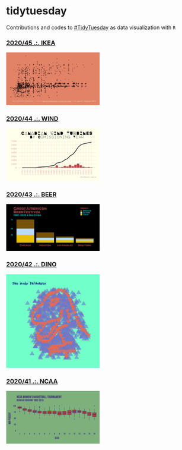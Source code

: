 # tidytuesday

Contributions and codes to [#TidyTuesday](https://github.com/rfordatascience/tidytuesday) as data visualization with `R`

### [2020/45 .:. IKEA](https://github.com/pyykkojuha/tidytuesday/tree/main/R/2020_45)
<a href="https://github.com/pyykkojuha/tidytuesday/tree/main/R/2020_45"><img src="https://raw.githubusercontent.com/pyykkojuha/tidytuesday/main/R/2020_45/TIDY_2020_45.png" alt="2020/44" width="50%"></a>

### [2020/44 .:. WIND](https://github.com/pyykkojuha/tidytuesday/tree/main/R/2020_44)
<a href="https://github.com/pyykkojuha/tidytuesday/tree/main/R/2020_44"><img src="https://raw.githubusercontent.com/pyykkojuha/tidytuesday/main/R/2020_44/TIDY_2020_44.png" alt="2020/44" width="50%"></a>

### [2020/43 .:. BEER](https://github.com/pyykkojuha/tidytuesday/tree/main/R/2020_43)
<a href="https://github.com/pyykkojuha/tidytuesday/tree/main/R/2020_43"><img src="https://raw.githubusercontent.com/pyykkojuha/tidytuesday/main/R/2020_43/TIDY_2020_43.png" alt="2020/43" width="50%"></a>

### [2020/42 .:. DINO](https://github.com/pyykkojuha/tidytuesday/tree/main/R/2020_42)
<a href="https://github.com/pyykkojuha/tidytuesday/tree/main/R/2020_42"><img src="https://raw.githubusercontent.com/pyykkojuha/tidytuesday/main/R/2020_42/TIDY_2020_42.png" alt="2020/42" width="50%"></a>

### [2020/41 .:. NCAA](https://github.com/pyykkojuha/tidytuesday/tree/main/R/2020_41)
<a href="https://github.com/pyykkojuha/tidytuesday/tree/main/R/2020_41"><img src="https://raw.githubusercontent.com/pyykkojuha/tidytuesday/main/R/2020_41/TIDY_2020_41.png" alt="2020/41" width="50%"></a>
